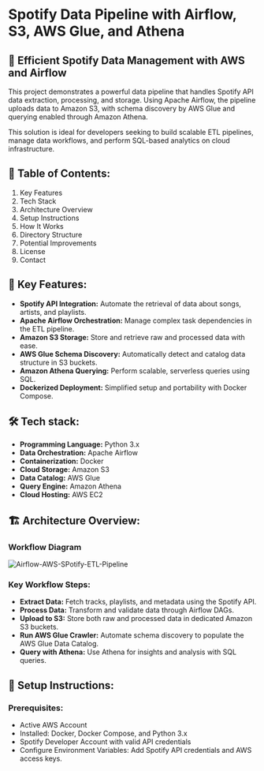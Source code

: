 # Spotify Data Pipeline with Airflow, S3, AWS Glue, and Athena

## 🎵 Efficient Spotify Data Management with AWS and Airflow
This project demonstrates a powerful data pipeline that handles Spotify API data extraction, processing, and storage. Using Apache Airflow, the pipeline uploads data to Amazon S3, with schema discovery by AWS Glue and querying enabled through Amazon Athena.

This solution is ideal for developers seeking to build scalable ETL pipelines, manage data workflows, and perform SQL-based analytics on cloud infrastructure.

## 📂 Table of Contents:
1. Key Features
2. Tech Stack
3. Architecture Overview
4. Setup Instructions
5. How It Works
6. Directory Structure
7. Potential Improvements
8. License
9. Contact

## 🌟 Key Features:
- **Spotify API Integration:** Automate the retrieval of data about songs, artists, and playlists.
- **Apache Airflow Orchestration:** Manage complex task dependencies in the ETL pipeline.
- **Amazon S3 Storage:** Store and retrieve raw and processed data with ease.
- **AWS Glue Schema Discovery:** Automatically detect and catalog data structure in S3 buckets.
- **Amazon Athena Querying:** Perform scalable, serverless queries using SQL.
- **Dockerized Deployment:** Simplified setup and portability with Docker Compose.

## 🛠️ Tech stack:
- **Programming Language:** Python 3.x
- **Data Orchestration:** Apache Airflow
- **Containerization:** Docker
- **Cloud Storage:** Amazon S3
- **Data Catalog:** AWS Glue
- **Query Engine:** Amazon Athena
- **Cloud Hosting:** AWS EC2

## 🏗️ Architecture Overview:

### Workflow Diagram

![Airflow-AWS-SPotify-ETL-Pipeline](https://drive.google.com/uc?export=view&id=1XGE3MN0p2HQ6x_imBi6W29v6R6T0fTbV)

### Key Workflow Steps:
- **Extract Data:** Fetch tracks, playlists, and metadata using the Spotify API.
- **Process Data:** Transform and validate data through Airflow DAGs.
- **Upload to S3:** Store both raw and processed data in dedicated Amazon S3 buckets.
- **Run AWS Glue Crawler:** Automate schema discovery to populate the AWS Glue Data Catalog.
- **Query with Athena:** Use Athena for insights and analysis with SQL queries.

## 🚀 Setup Instructions:

### Prerequisites:
- Active AWS Account
- Installed: Docker, Docker Compose, and Python 3.x
- Spotify Developer Account with valid API credentials
- Configure Environment Variables: Add Spotify API credentials and AWS access keys.
